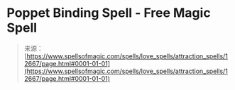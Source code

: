 <!--yml

category: 未分类

date: 2024-06-12 18:50:30

-->

# Poppet Binding Spell - Free Magic Spell

> 来源：[https://www.spellsofmagic.com/spells/love_spells/attraction_spells/12667/page.html#0001-01-01](https://www.spellsofmagic.com/spells/love_spells/attraction_spells/12667/page.html#0001-01-01)
